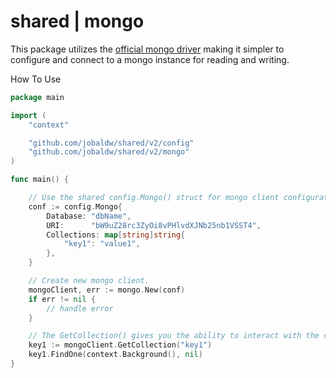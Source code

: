 # shared | mongo

This package utilizes the [official mongo driver](https://godoc.org/go.mongodb.org/mongo-driver/mongo@v1.7.2 "v1.9.1") making it simpler to configure and connect to a mongo instance for reading and writing.

How To Use

``` go
package main

import (
	"context"

	"github.com/jobaldw/shared/v2/config"
	"github.com/jobaldw/shared/v2/mongo"
)

func main() {

	// Use the shared config.Mongo() struct for mongo client configurations.
	conf := config.Mongo{
		Database: "dbName",
		URI:      "bW9uZ28rc3ZyOi8vPHlvdXJNb25nb1VSST4",
		Collections: map[string]string{
			"key1": "value1",
		},
	}

	// Create new mongo client.
	mongoClient, err := mongo.New(conf)
	if err != nil {
		// handle error
	}

	// The GetCollection() gives you the ability to interact with the collection's CRUD operations.
	key1 := mongoClient.GetCollection("key1")
	key1.FindOne(context.Background(), nil)
}
```
